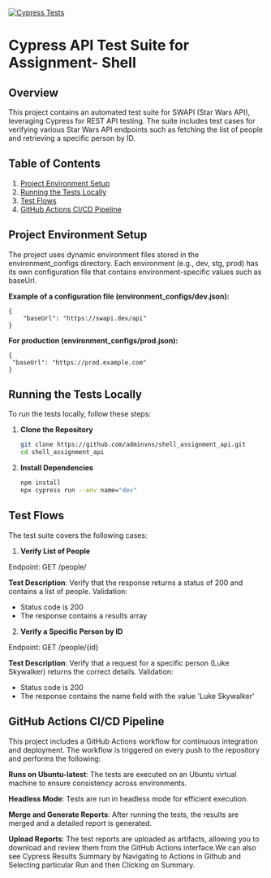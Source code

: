 [![Cypress Tests](https://github.com/adminvns/shell_assignment_api/actions/workflows/cypress-tests.yml/badge.svg?branch=main)](https://github.com/adminvns/shell_assignment_api/actions/workflows/cypress-tests.yml)
# Cypress API Test Suite for Assignment- Shell

## Overview

This project contains an automated test suite for SWAPI (Star Wars API), leveraging Cypress for REST API testing. The suite includes test cases for verifying various Star Wars API endpoints such as fetching the list of people and retrieving a specific person by ID.

## Table of Contents

1. [Project Environment Setup](#project-env)
2. [Running the Tests Locally](#running-the-tests-locally)
3. [Test Flows](#test-flows)
4. [GitHub Actions CI/CD Pipeline](#github-actions-cicd-pipeline)

## Project Environment Setup

The project uses dynamic environment files stored in the environment_configs directory. Each environment (e.g., dev, stg, prod) has its own configuration file that contains environment-specific values such as baseUrl.

**Example of a configuration file (environment_configs/dev.json):**



    {
        "baseUrl": "https://swapi.dev/api"
    }


**For production (environment_configs/prod.json):**
    

    
    {
     "baseUrl": "https://prod.example.com"
    }

## Running the Tests Locally

To run the tests locally, follow these steps:

1. **Clone the Repository**

   ```bash
   git clone https://github.com/adminvns/shell_assignment_api.git
   cd shell_assignment_api
2. **Install Dependencies**

     ```bash
   npm install
   npx cypress run --env name="dev"

## Test Flows
The test suite covers the following cases:

1. **Verify List of People**

Endpoint: GET /people/

**Test Description**: Verify that the response returns a status of 200 and contains a list of people.
Validation:
- Status code is 200
- The response contains a results array

2. **Verify a Specific Person by ID**

Endpoint: GET /people/{id}

**Test Description**: Verify that a request for a specific person (Luke Skywalker) returns the correct details.
Validation:
- Status code is 200
- The response contains the name field with the value 'Luke Skywalker'

## GitHub Actions CI/CD Pipeline

This project includes a GitHub Actions workflow for continuous integration and deployment. The workflow is triggered on every push to the repository and performs the following:

**Runs on Ubuntu-latest**: The tests are executed on an Ubuntu virtual machine to ensure consistency across environments.

**Headless Mode**: Tests are run in headless mode for efficient execution.

**Merge and Generate Reports**: After running the tests, the results are merged and a detailed report is generated.

**Upload Reports**: The test reports are uploaded as artifacts, allowing you to download and review them from the GitHub Actions interface.We can also see Cypress Results Summary by Navigating to Actions in Github and Selecting particular Run and then Clicking on Summary.

##
